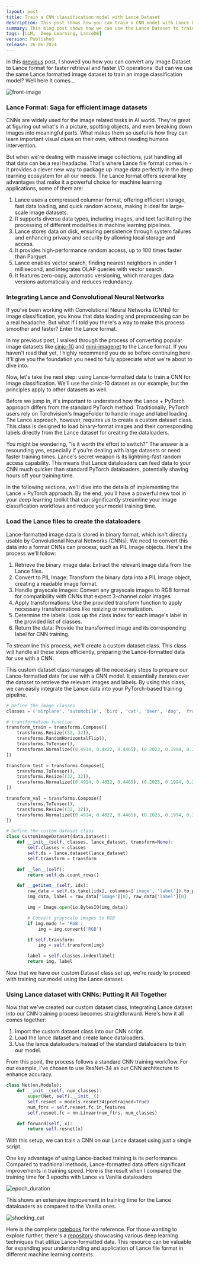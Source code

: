 ```yaml
---
layout: post
title: Train a CNN classification model with Lance Dataset
description: This post shows how you can train a CNN model with Lance Dataset
summary: This blog post shows how we can use the Lance Dataset to train a CNN model
tags: [LLM,  Deep Learning, LanceDB]
version: Published
release: 26-06-2024
---
```



In this [previous](https://vipul-maheshwari.github.io/2024/04/09/convert-any-image-dataset-to-lance) post, I showed you how you can convert any Image Dataset to Lance format for faster retrieval and faster I/O operations. But can we use the same Lance formatted image dataset to train an image classification model? Well here it comes...

![front-image](../images/train-a-cnn-with-lance-dataset/training_a_cnn.png)

### Lance Format: Saga for efficient image datasets

CNNs are widely used for the image related tasks in AI world. They're great at figuring out what's in a picture, spotting objects, and even breaking down images into meaningful parts. What makes them so useful is how they can learn important visual clues on their own, without needing humans intervention.

But when we're dealing with massive image collections, just handling all that data can be a real headache. That's where Lance file format comes in - it provides a clever new way to package up image data perfectly in the deep learning ecosystem for all our needs. The Lance format offers several key advantages that make it a powerful choice for machine learning applications, some of them are:

1. Lance uses a compressed columnar format, offering efficient storage, fast data loading, and quick random access, making it ideal for large-scale image datasets.
2. It supports diverse data types, including images, and text facilitating the processing of different modalities in machine learning pipelines.
3. Lance stores data on disk, ensuring persistence through system failures and enhancing privacy and security by allowing local storage and access.
4. It provides high-performance random access, up to 100 times faster than Parquet.
5. Lance enables vector search, finding nearest neighbors in under 1 millisecond, and integrates OLAP queries with vector search.
6. It features zero-copy, automatic versioning, which manages data versions automatically and reduces redundancy.

### Integrating Lance and Convolutional Neural Networks

If you've been working with Convolutional Neural Networks (CNNs) for image classification, you know that data loading and preprocessing can be a real headache. But what if I told you there's a way to make this process smoother and faster? Enter the Lance format.

In my previous post, I walked through the process of converting popular image datasets like [cinic-10](https://www.kaggle.com/datasets/vipulmaheshwarii/cinic-10-lance-dataset?ref=blog.lancedb.com) and [mini-imagenet](https://www.kaggle.com/datasets/vipulmaheshwarii/mini-imagenet-lance-dataset) to the Lance format. If you haven't read that yet, I highly recommend you do so before continuing here. It'll give you the foundation you need to fully appreciate what we're about to dive into.

Now, let's take the next step: using Lance-formatted data to train a CNN for image classification. We'll use the cinic-10 dataset as our example, but the principles apply to other datasets as well.

Before we jump in, it's important to understand how the Lance + PyTorch approach differs from the standard PyTorch method. Traditionally, PyTorch users rely on Torchvision's ImageFolder to handle image and label loading. The Lance approach, however, requires us to create a custom dataset class. This class is designed to load binary-format images and their corresponding labels directly from the Lance dataset for creating the dataloaders.

You might be wondering, "Is it worth the effort to switch?" The answer is a resounding yes, especially if you're dealing with large datasets or need faster training times. Lance's secret weapon is its lightning-fast random access capability. This means that Lance dataloaders can feed data to your CNN much quicker than standard PyTorch dataloaders, potentially shaving hours off your training time.

In the following sections, we'll dive into the details of implementing the Lance + PyTorch approach. By the end, you'll have a powerful new tool in your deep learning toolkit that can significantly streamline your image classification workflows and reduce your model training time.

### Load the Lance files to create the dataloaders

Lance-formatted image data is stored in binary format, which isn't directly usable by Convolutional Neural Networks (CNNs). We need to convert this data into a format CNNs can process, such as PIL Image objects. Here's the process we'll follow:

1. Retrieve the binary image data: Extract the relevant image data from the Lance files.
2. Convert to PIL Image: Transform the binary data into a PIL Image object, creating a readable image format.
3. Handle grayscale images: Convert any grayscale images to RGB format for compatibility with CNNs that expect 3-channel color images.
4. Apply transformations: Use the provided transform function to apply necessary transformations like resizing or normalization.
5. Determine the labels: Look up the class index for each image's label in the provided list of classes.
6. Return the data: Provide the transformed image and its corresponding label for CNN training.

To streamline this process, we'll create a custom dataset class. This class will handle all these steps efficiently, preparing the Lance-formatted data for use with a CNN.

This custom dataset class manages all the necessary steps to prepare our Lance-formatted data for use with a CNN model. It essentially iterates over the dataset to retrieve the relevant images and labels. By using this class, we can easily integrate the Lance data into your PyTorch-based training pipeline.

```python
# Define the image classes
classes = ('airplane', 'automobile', 'bird', 'cat', 'deer', 'dog', 'frog', 'horse', 'ship', 'truck')

# transformation function 
transform_train = transforms.Compose([
    transforms.Resize((32, 32)),
    transforms.RandomHorizontalFlip(),
    transforms.ToTensor(),
    transforms.Normalize((0.4914, 0.4822, 0.4465), (0.2023, 0.1994, 0.2010)),
])

transform_test = transforms.Compose([
    transforms.ToTensor(),
    transforms.Resize((32, 32)),
    transforms.Normalize((0.4914, 0.4822, 0.4465), (0.2023, 0.1994, 0.2010)),
])

transform_val = transforms.Compose([
    transforms.ToTensor(),
    transforms.Resize((32, 32)),
    transforms.Normalize((0.4914, 0.4822, 0.4465), (0.2023, 0.1994, 0.2010)),
])
```

```python
# Define the custom dataset class
class CustomImageDataset(data.Dataset):
    def __init__(self, classes, lance_dataset, transform=None):
        self.classes = classes
        self.ds = lance.dataset(lance_dataset)
        self.transform = transform

    def __len__(self):
        return self.ds.count_rows()

    def __getitem__(self, idx):
        raw_data = self.ds.take([idx], columns=['image', 'label']).to_pydict()
        img_data, label = raw_data['image'][0], raw_data['label'][0]

        img = Image.open(io.BytesIO(img_data))

        # Convert grayscale images to RGB
        if img.mode != 'RGB':
            img = img.convert('RGB')

        if self.transform:
            img = self.transform(img)

        label = self.classes.index(label)
        return img, label
```

Now that we have our custom Dataset class set up, we're ready to proceed with training our model using the Lance dataset.

### Using Lance dataset with CNNs: Putting It All Together

Now that we've created our custom dataset class, integrating Lance dataset into our CNN training process becomes straightforward. Here's how it all comes together:

1. Import the custom dataset class into our CNN script.
2. Load the lance dataset and create lance dataloaders.
3. Use the lance dataloaders instead of the standard dataloaders to train our model.

From this point, the process follows a standard CNN training workflow. For our example, I've chosen to use ResNet-34 as our CNN architecture to enhance accuracy.

```python
class Net(nn.Module):
    def __init__(self, num_classes):
        super(Net, self).__init__()
        self.resnet = models.resnet34(pretrained=True)
        num_ftrs = self.resnet.fc.in_features
        self.resnet.fc = nn.Linear(num_ftrs, num_classes)

    def forward(self, x):
        return self.resnet(x)
```

With this setup, we can train a CNN on our Lance dataset using just a single script. 

One key advantage of using Lance-backed training is its performance. Compared to traditional methods, Lance-formatted data offers significant improvements in training speed. Here is the result when I compared the training time for 3 epochs with Lance vs Vanilla dataloaders 

![epoch_duration](../images/train-a-cnn-with-lance-dataset/epoch_duration.png)

This shows an extensive improvement in training time for the Lance dataloaders as compared to the Vanilla ones. 

![shocking_cat](../images/train-a-cnn-with-lance-dataset/shocking_cat.png)

Here is the complete [notebook](https://github.com/lancedb/lance-deeplearning-recipes/blob/main/community-examples/cnn-model-with-lance-dataset.ipynb) for the reference. For those wanting to explore further, there's a [repository](https://github.com/lancedb/lance-deeplearning-recipes) showcasing various deep learning techniques that utilize Lance-formatted data. This resource can be valuable for expanding your understanding and application of Lance file format in different machine learning contexts. 